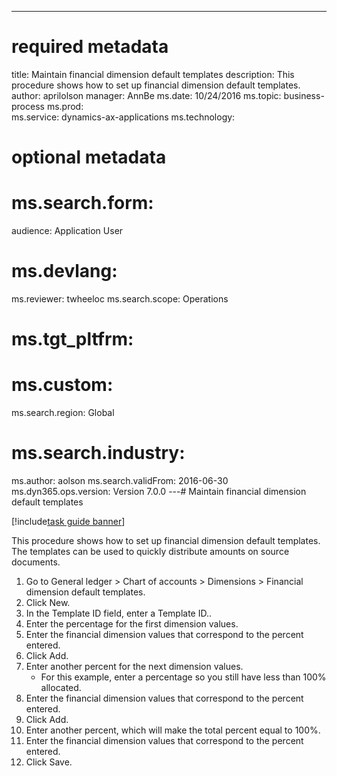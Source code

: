 --- 
# required metadata 
 
title: Maintain financial dimension default templates
description: This procedure shows how to set up financial dimension default templates. 
author: aprilolson
manager: AnnBe 
ms.date: 10/24/2016
ms.topic: business-process 
ms.prod:  
ms.service: dynamics-ax-applications 
ms.technology:  
 
# optional metadata 
 
# ms.search.form:   
audience: Application User 
# ms.devlang:  
ms.reviewer: twheeloc
ms.search.scope: Operations 
# ms.tgt_pltfrm:  
# ms.custom:  
ms.search.region: Global
# ms.search.industry: 
ms.author: aolson
ms.search.validFrom: 2016-06-30 
ms.dyn365.ops.version: Version 7.0.0 
---# Maintain financial dimension default templates

[!include[task guide banner](../../includes/task-guide-banner.md)]

This procedure shows how to set up financial dimension default templates. The templates can be used to quickly distribute amounts on source documents.

1. Go to General ledger > Chart of accounts > Dimensions > Financial dimension default templates.
2. Click New.
3. In the Template ID field, enter a Template ID..
4. Enter the percentage for the first dimension values.
5. Enter the financial dimension values that correspond to the percent entered.
6. Click Add.
7. Enter another percent for the next dimension values.
    * For this example, enter a percentage so you still have less than 100% allocated.  
8. Enter the financial dimension values that correspond to the percent entered.
9. Click Add.
10. Enter another percent, which will make the total percent equal to 100%.
11. Enter the financial dimension values that correspond to the percent entered.
12. Click Save.

